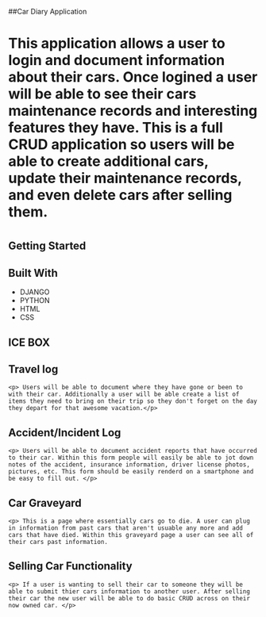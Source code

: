 
##Car Diary Application

<h1>This application allows a user to login and document information about their cars. Once logined a user will be able to see their cars maintenance records and interesting features they have. This is a full CRUD application so users will be able to create additional cars, update their maintenance records, and even delete cars after selling them. <h1>

## Getting Started 


## Built With
<ul>
    <li>DJANGO</li>
    <li>PYTHON</li>
    <li>HTML</li>
    <li>CSS</li>
</ul>

## ICE BOX

## Travel log
    <p> Users will be able to document where they have gone or been to with their car. Additionally a user will be able create a list of items they need to bring on their trip so they don't forget on the day they depart for that awesome vacation.</p>

## Accident/Incident Log
    <p> Users will be able to document accident reports that have occurred to their car. Within this form people will easily be able to jot down notes of the accident, insurance information, driver license photos, pictures, etc. This form should be easily renderd on a smartphone and be easy to fill out. </p>

## Car Graveyard
    <p> This is a page where essentially cars go to die. A user can plug in information from past cars that aren't usuable any more and add cars that have died. Within this graveyard page a user can see all of their cars past information. 

## Selling Car Functionality 
    <p> If a user is wanting to sell their car to someone they will be able to submit thier cars information to another user. After selling their car the new user will be able to do basic CRUD across on their now owned car. </p>
</h1>
